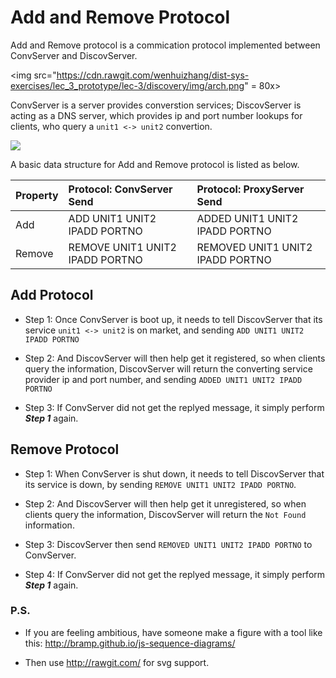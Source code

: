 # Add and Remove Protocol


Add and Remove protocol is a commication protocol implemented between ConvServer and DiscovServer.

<img src="https://cdn.rawgit.com/wenhuizhang/dist-sys-exercises/lec_3_prototype/lec-3/discovery/img/arch.png" = 80x>


ConvServer is a server provides converstion services; DiscovServer is acting as a DNS server, which provides ip and port number lookups for clients, who query a `unit1 <-> unit2` convertion. 



<img src="https://cdn.rawgit.com/wenhuizhang/dist-sys-exercises/lec_3_prototype/lec-3/discovery/img/add_remove.svg">


A basic data structure for Add and Remove protocol is listed as below. 


| Property      | Protocol: ConvServer Send             | Protocol: ProxyServer Send             |
| ------------- |:------------------------------------- | :------------------------------------- | 
| Add           | ADD UNIT1 UNIT2 IPADD PORTNO          |  ADDED UNIT1 UNIT2 IPADD PORTNO        |
| Remove        | REMOVE UNIT1 UNIT2 IPADD PORTNO       |  REMOVED UNIT1 UNIT2 IPADD PORTNO      |



## Add Protocol

- Step 1: Once ConvServer is boot up, it needs to tell DiscovServer that its service `unit1 <-> unit2` is on market, and sending `ADD UNIT1 UNIT2 IPADD PORTNO`

- Step 2: And DiscovServer will then help get it registered, so when clients query the information, DiscovServer will return the converting service provider ip and port number, and sending `ADDED UNIT1 UNIT2 IPADD PORTNO`

- Step 3: If ConvServer did not get the replyed message, it simply perform ***Step 1*** again.  



## Remove Protocol 

- Step 1: When ConvServer is shut down, it needs to tell DiscovServer that its service is down, by sending `REMOVE UNIT1 UNIT2 IPADD PORTNO`. 

- Step 2: And DiscovServer will then help get it unregistered, so when clients query the information, DiscovServer will return the `Not Found` information. 

- Step 3: DiscovServer then send `REMOVED UNIT1 UNIT2 IPADD PORTNO` to ConvServer.

- Step 4: If ConvServer did not get the replyed message, it simply perform ***Step 1*** again.




### P.S.

- If you are feeling ambitious, have someone make a figure with a tool like this: http://bramp.github.io/js-sequence-diagrams/

- Then use http://rawgit.com/ for svg support. 

